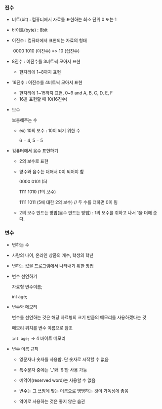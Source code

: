 



### 진수

- 비트(bit) : 컴퓨터에서 자료를 표현하는 최소 단위 0 또는 1

- 바이트(byte) : 8bit

- 이진수 : 컴퓨터에서 표현되는 자료의 형태

  ​				0000 1010 (이진수) => 10 (십진수)

- 8진수 : 이진수를 3비트씩 모아서 표현

  - 한자리에 1~8까지 표현

- 16진수 : 이진수를 4비트씩 모아서 표현

  - 한자리에 1~15까지 표현, 0~9 and A, B, C, D, E, F
  - 16을 표현할 때 10(16진수)



- 보수

  보충해주는 수

  - ex) 10의 보수 : 10이 되기 위한 수

    6 = 4, 5 = 5

- 컴퓨터에서 음수 표현하기

  - 2의 보수로 표현

  - 양수와 음수는 더해서 0이 되어야 함

    0000 0101 (5)

    1111 1010 (1의 보수)

    1111 1011 (5에 대한 2의 보수)			// 두 수를 더하면 0이 됨

  - 2의 보수 만드는 방법(음수 만드는 방법) : 1의 보수를 취하고 나서 1을 더해 준다.



### 변수

- 변하는 수
- 사람의 나이, 온라인 상품의 개수, 학생의 학년
- 변하는 값을 프로그램에서 나타내기 위한 방법



- 변수 선언하기

  자료형 변수이름;

  int age;



- 변수와 메모리

  변수를 선언하는 것은 해당 자료형의 크기 만큼의 메모리를 사용하겠다는 것

  메모리 위치를 변수 이름으로 참조

  `int age;` => 4 바이트 메모리

- 변수 이름 규칙

  - 영문자나 숫자를 사용함. 단 숫자로 시작할 수 없음

  - 특수문자 중에는 '_'와 '$'만 사용 가능

  - 예약어(reserved word)는 사용할 수 없음

  - 변수는 그 쓰임에 맞는 이름으로 명명하는 것이 가독성에 좋음

  - 약어로 사용하는 것은 좋지 않은 습관